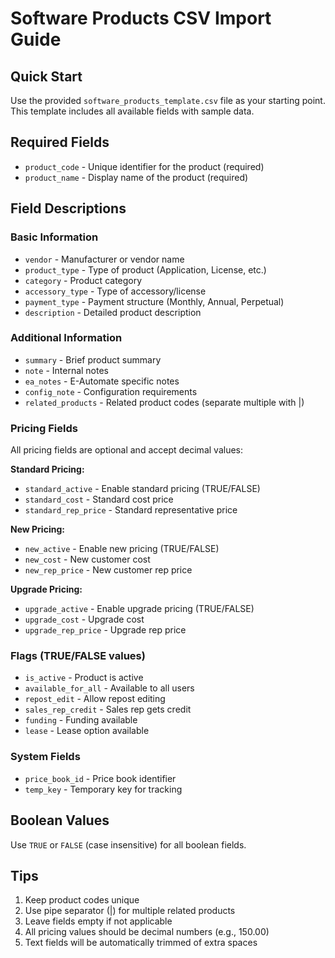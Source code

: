 # Software Products CSV Import Guide

## Quick Start
Use the provided `software_products_template.csv` file as your starting point. This template includes all available fields with sample data.

## Required Fields
- `product_code` - Unique identifier for the product (required)
- `product_name` - Display name of the product (required)

## Field Descriptions

### Basic Information
- `vendor` - Manufacturer or vendor name
- `product_type` - Type of product (Application, License, etc.)
- `category` - Product category
- `accessory_type` - Type of accessory/license
- `payment_type` - Payment structure (Monthly, Annual, Perpetual)
- `description` - Detailed product description

### Additional Information
- `summary` - Brief product summary
- `note` - Internal notes
- `ea_notes` - E-Automate specific notes
- `config_note` - Configuration requirements
- `related_products` - Related product codes (separate multiple with |)

### Pricing Fields
All pricing fields are optional and accept decimal values:

**Standard Pricing:**
- `standard_active` - Enable standard pricing (TRUE/FALSE)
- `standard_cost` - Standard cost price
- `standard_rep_price` - Standard representative price

**New Pricing:**
- `new_active` - Enable new pricing (TRUE/FALSE)
- `new_cost` - New customer cost
- `new_rep_price` - New customer rep price

**Upgrade Pricing:**
- `upgrade_active` - Enable upgrade pricing (TRUE/FALSE)
- `upgrade_cost` - Upgrade cost
- `upgrade_rep_price` - Upgrade rep price

### Flags (TRUE/FALSE values)
- `is_active` - Product is active
- `available_for_all` - Available to all users
- `repost_edit` - Allow repost editing
- `sales_rep_credit` - Sales rep gets credit
- `funding` - Funding available
- `lease` - Lease option available

### System Fields
- `price_book_id` - Price book identifier
- `temp_key` - Temporary key for tracking

## Boolean Values
Use `TRUE` or `FALSE` (case insensitive) for all boolean fields.

## Tips
1. Keep product codes unique
2. Use pipe separator (|) for multiple related products
3. Leave fields empty if not applicable
4. All pricing values should be decimal numbers (e.g., 150.00)
5. Text fields will be automatically trimmed of extra spaces